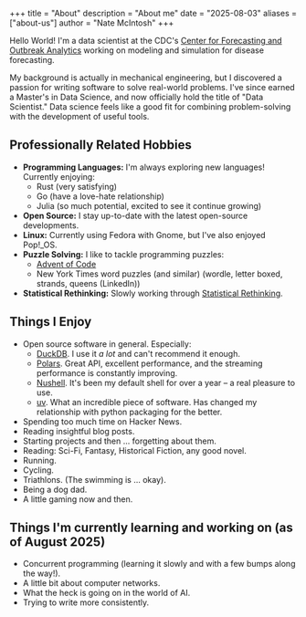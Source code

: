 +++
title = "About"
description = "About me"
date = "2025-08-03"
aliases = ["about-us"]
author = "Nate McIntosh"
+++

Hello World! I'm a data scientist at the CDC's [Center for Forecasting and Outbreak Analytics](https://www.cdc.gov/forecast-outbreak-analytics/index.html) working on modeling and simulation for disease forecasting.

My background is actually in mechanical engineering, but I discovered a passion for writing software to solve real-world problems. I've since earned a Master's in Data Science, and now officially hold the title of "Data Scientist."  Data science feels like a good fit for combining problem-solving with the development of useful tools.

## Professionally Related Hobbies
- **Programming Languages:** I'm always exploring new languages! Currently enjoying:
  - Rust (very satisfying)
  - Go (have a love-hate relationship)
  - Julia (so much potential, excited to see it continue growing)
- **Open Source:**  I stay up-to-date with the latest open-source developments.
- **Linux:**  Currently using Fedora with Gnome, but I've also enjoyed Pop!_OS.
- **Puzzle Solving:** I like to tackle programming puzzles:
  - [Advent of Code](https://adventofcode.com/)
  - New York Times word puzzles (and similar) (wordle, letter boxed, strands, queens (LinkedIn))
- **Statistical Rethinking:**  Slowly working through [Statistical Rethinking](https://xcelab.net/rm/).


## Things I Enjoy
- Open source software in general. Especially:
  - [DuckDB](https://duckdb.org/). I use it *a lot* and can't recommend it enough.
  - [Polars](https://github.com/pola-rs/polars). Great API, excellent performance, and the streaming performance is constantly improving.
  - [Nushell](https://www.nushell.sh/). It's been my default shell for over a year – a real pleasure to use.
  - [uv](https://github.com/astral-sh/uv). What an incredible piece of software. Has changed my relationship with python packaging for the better.
- Spending too much time on Hacker News.
- Reading insightful blog posts.
- Starting projects and then ... forgetting about them.
- Reading: Sci-Fi, Fantasy, Historical Fiction, any good novel.
- Running.
- Cycling.
- Triathlons. (The swimming is ... okay).
- Being a dog dad.
- A little gaming now and then.

## Things I'm currently learning and working on (as of August 2025)
- Concurrent programming (learning it slowly and with a few bumps along the way!).
- A little bit about computer networks.
- What the heck is going on in the world of AI.
- Trying to write more consistently.
